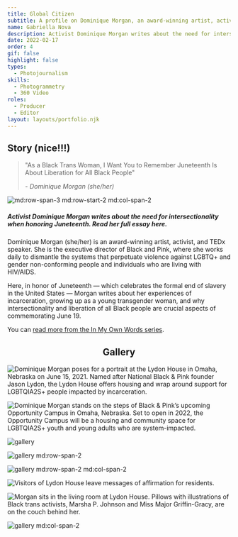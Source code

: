 ```yaml
---
title: Global Citizen
subtitle: A profile on Dominique Morgan, an award-winning artist, activist, and TEDx speaker. 
name: Gabriella Nova
description: Activist Dominique Morgan writes about the need for intersectionality when honoring Juneteenth.
date: 2022-02-17
order: 4
gif: false
highlight: false
types:
  - Photojournalism
skills:
  - Photogrammetry
  - 360 Video
roles:
  - Producer
  - Editor
layout: layouts/portfolio.njk
---
```


<copy-wrap class="grid-center sm:grid-center md:col-start-3 md:col-end-6">

## Story (nice!!!)

</copy-wrap>

<copy-wrap class="grid-center sm:grid-center md:col-start-3 md:col-end-6 border-l-4 pl-4 p-2">

> "As a Black Trans Woman, I Want You to Remember Juneteenth Is About Liberation for All Black People" 
>
> <cite class="font-work-sans">- Dominique Morgan (she/her)</cite>

</copy-wrap>

<!-- "--object-position: center bottom;" -->
![](./assets/img/global-citizen/gallery/20210615_GlobalCitizen_DominiqueMorgan-33.jpg "md:row-span-3 md:row-start-2 md:col-span-2")


<copy-wrap class="grid-center sm:grid-center md:col-start-3 md:col-end-6 pb-16">

##### Activist Dominique Morgan writes about the need for intersectionality when honoring Juneteenth. Read her full essay here. 

Dominique Morgan (she/her) is an award-winning artist, activist, and TEDx speaker. She is the executive director of Black and Pink, where she works daily to dismantle the systems that perpetuate violence against LGBTQ+ and gender non-conforming people and individuals who are living with HIV/AIDS. 

Here, in honor of Juneteenth — which celebrates the formal end of slavery in the United States — Morgan writes about her experiences of incarceration, growing up as a young transgender woman, and why intersectionality and liberation of all Black people are crucial aspects of commemorating June 19.

You can <a href="https://www.globalcitizen.org/en/content/dominique-morgan-juneteenth-pride-in-my-own-words/" target="_blank">read more from the In My Own Words series</a>.

</copy-wrap>

<copy-wrap class="grid-center sm:grid-center md:grid-center" align="center">

## Gallery

</copy-wrap>

![Dominique Morgan poses for a portrait at the Lydon House in Omaha, Nebraska on June 15, 2021. Named after National Black & Pink founder Jason Lydon, the Lydon House offers housing and wrap around support for LGBTQIA2S+ people impacted by incarceration.](./assets/img/global-citizen/gallery/20210615_GlobalCitizen_DominiqueMorgan-06.jpg "gallery md:row-span-2 md:row-start-5")

![Dominique Morgan stands on the steps of Black & Pink’s upcoming Opportunity Campus in Omaha, Nebraska. Set to open in 2022, the Opportunity Campus will be a housing and community space for LGBTQIA2S+ youth and young adults who are system-impacted.](./assets/img/global-citizen/gallery/20210615_GlobalCitizen_DominiqueMorgan-50.jpg "gallery md:col-span-2")

![](./assets/img/global-citizen/gallery/20210615_GlobalCitizen_DominiqueMorgan-21.jpg "gallery")

![](./assets/img/global-citizen/gallery/20210615_GlobalCitizen_DominiqueMorgan-24.jpg "gallery md:row-span-2")

![](./assets/img/global-citizen/gallery/20210615_GlobalCitizen_DominiqueMorgan-54.jpg "gallery md:row-span-2 md:col-span-2")

![Visitors of Lydon House leave messages of affirmation for residents.](./assets/img/global-citizen/gallery/20210615_GlobalCitizen_DominiqueMorgan-16.jpg "gallery md:row-span-2")

![Morgan sits in the living room at Lydon House. Pillows with illustrations of Black trans activists, Marsha P. Johnson and Miss Major Griffin-Gracy, are on the couch behind her.](./assets/img/global-citizen/gallery/20210615_GlobalCitizen_DominiqueMorgan-01.jpg "gallery")

![](./assets/img/global-citizen/gallery/20210615_GlobalCitizen_DominiqueMorgan-25.jpg "gallery md:col-span-2")